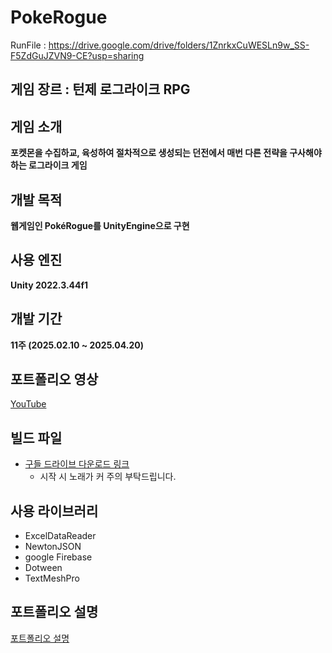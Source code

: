 # PokeRogue

RunFile : https://drive.google.com/drive/folders/1ZnrkxCuWESLn9w_SS-F5ZdGuJZVN9-CE?usp=sharing

## 게임 장르 : **턴제 로그라이크 RPG**

## 게임 소개

**포켓몬을 수집하교, 육성하여 절차적으로 생성되는 던전에서 매번 다른 전략을 구사해야 하는 로그라이크 게임**

## 개발 목적

**웹게임인 PokéRogue를 UnityEngine으로 구현**

## 사용 엔진

**Unity 2022.3.44f1**

## 개발 기간

**11주 (2025.02.10 ~ 2025.04.20)**

## 포트폴리오 영상

[YouTube](https://youtu.be/HDGUY87Xfoc)

## 빌드 파일

- [구들 드라이브 다운로드 링크](https://drive.google.com/drive/folders/1ZnrkxCuWESLn9w_SS-F5ZdGuJZVN9-CE?usp=sharing)
    - 시작 시 노래가 커 주의 부탁드립니다.

## 사용 라이브러리

- ExcelDataReader
- NewtonJSON
- google Firebase
- Dotween
- TextMeshPro

## 포트폴리오 설명
[포트폴리오 설명]()
